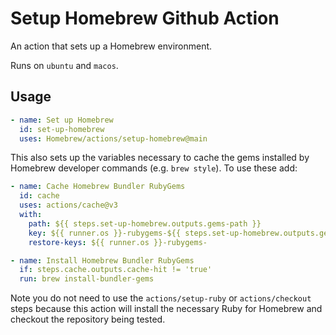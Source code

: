 # Setup Homebrew Github Action

An action that sets up a Homebrew environment.

Runs on `ubuntu` and `macos`.

## Usage

```yaml
- name: Set up Homebrew
  id: set-up-homebrew
  uses: Homebrew/actions/setup-homebrew@main
```

This also sets up the variables necessary to cache the gems installed by Homebrew developer commands (e.g. `brew style`). To use these add:

```yaml
- name: Cache Homebrew Bundler RubyGems
  id: cache
  uses: actions/cache@v3
  with:
    path: ${{ steps.set-up-homebrew.outputs.gems-path }}
    key: ${{ runner.os }}-rubygems-${{ steps.set-up-homebrew.outputs.gems-hash }}
    restore-keys: ${{ runner.os }}-rubygems-

- name: Install Homebrew Bundler RubyGems
  if: steps.cache.outputs.cache-hit != 'true'
  run: brew install-bundler-gems
```

Note you do not need to use the `actions/setup-ruby` or `actions/checkout` steps because this action will install the necessary Ruby for Homebrew and checkout the repository being tested.
